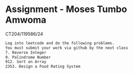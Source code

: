 # Assignment - Moses  Tumbo Amwoma
CT204/119586/24
```bash
Log into leetcode and do the following problems.
You must submit your work via github by the next class
7. Reverse Integer
9. Palindrome Number
912. Sort an Array
2353. Design a Food Rating System
```
